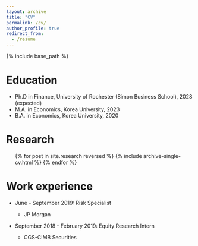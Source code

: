 ```yaml
---
layout: archive
title: "CV"
permalink: /cv/
author_profile: true
redirect_from:
  - /resume
---
```


{% include base_path %}

Education
======
* Ph.D in Finance, University of Rochester (Simon Business School), 2028 (expected)
* M.A. in Economics, Korea University, 2023
* B.A. in Economics, Korea University, 2020

Research
======
  <ul>{% for post in site.research reversed %}
    {% include archive-single-cv.html %}
  {% endfor %}</ul>

Work experience
======
* June - September 2019: Risk Specialist
  * JP Morgan
 
* September 2018 - February 2019: Equity Research Intern
  * CGS-CIMB Securities
